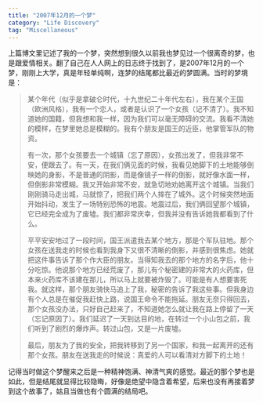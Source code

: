 ```yaml
---
title: "2007年12月的一个梦"
category: "Life Discovery"
tag: "Miscellaneous"
---
```


上篇博文里记述了我的一个梦，突然想到很久以前我也梦见过一个很离奇的梦，也是跟爱情相关。翻了自己在人人网上的日志终于找到了，是2007年12月的一个梦，刚刚上大学，真是年轻单纯啊，连梦的结尾都比最近的梦圆满。当时的梦境是：

>某个年代（似乎是拿破仑时代，十九世纪二十年代左右），我在某个王国（欧洲风格），我有一个恋人，或者是认识了一个女孩（记不清了）。我不知道她的国籍，但我想和我一样，因为我们可以毫无障碍的交流。我看不清她的模样，在梦里她总是模糊的。我有个朋友是国王的近臣，他掌管军队的物资。
>
>有一次，那个女孩要去一个城镇（忘了原因），女孩出发了，但我非常不安，便跟去了。有一天，在我们俩见面的时候，我看见她脚下的土地能够倒映她的身影，不是普通的阴影，而是像镜子一样的倒影，就好像水面一样，但倒影非常模糊。我又开始非常不安，就急切地劝她离开这个城镇。当我们刚刚骑马走出城，马就惊了，把我们两个人摔在了城外。这个时候突然地面开始抖动，发生了一场特别恐怖的地震。地震过后，我们俩回望那个城镇，它已经完全成为了废墟。我们都非常庆幸，但我并没有告诉她我都看到了什么。
>
>平平安安地过了一段时间，国王派遣我去某个地方，那是个军队驻地。那个女孩在送我走的时候也看到我身下又很不清晰的倒影，并感到很焦虑。她就把这件事告诉了那个作大臣的朋友。当得知我去的那个地方的名字后，他十分吃惊。他说那个地方已经荒废了，那儿有个秘密建的非常大的火药库，但本来火药库不该建在那儿，所以马上就要被炸毁了。可能是有人想要害死我。就这样，那个朋友骑快马追上了我，秘密的告诉了我这些事。但我身边有个人总是在催促我赶快上路，说国王命令不能拖延。朋友无奈只得回去，那个女孩没办法，只好自己赶来了，不知道她怎么就让我在路上停留了一天（忘记原因了）。我们延迟了一天到达目的地，在转过一个小山包之前，我们听到了剧烈的爆炸声。转过山包，又是一片废墟。
>
>最后，朋友为了我的安全，把我转移到了另一个国家，和我一起离开的还有那个女孩。朋友在送我走的时候说：真爱的人可以看清对方脚下的土地！

记得当时做这个梦醒来之后是一种精神饱满、神清气爽的感觉。最近的那个梦也是如此，但是结尾就显得比较隐晦，好像是绝望中隐含着希望，后来也没有再接着梦到这个故事了，姑且当做也有个圆满的结局吧。